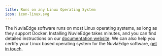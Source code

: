 ```yaml
---
title: Runs on any Linux Operating System
icon: icon-linux.svg
---
```


The NuvlaEdge software runs on most Linux operating systems, as long as they support Docker. Installing NuvleEdge takes minutes, and you can find detailed instructions on our [documentation website](https://docs.nuvla.io). We can also help you certify your Linux based operating system for the NuvlaEdge software, [get in touch](/contact#breadcrumbs).
